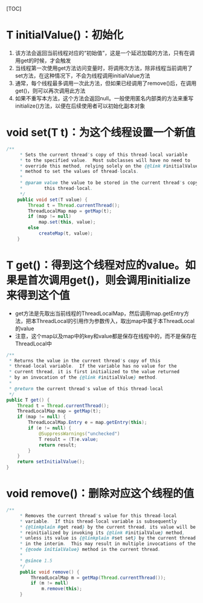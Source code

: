 [TOC]

# T initialValue()：初始化
1. 该方法会返回当前线程对应的“初始值”，这是一个延迟加载的方法，只有在调用get的时候，才会触发
2. 当线程第一次使用get方法访问变量时，将调用次方法，除非线程当前调用了set方法，在这种情况下，不会为线程调用initialValue方法
3. 通常，每个线程最多调用一次此方法，但如果已经调用了remove()后，在调用get()，则可以再次调用此方法
4. 如果不重写本方法，这个方法会返回null。一般使用匿名内部类的方法来重写initialize()方法，以便在后续使用者可以初始化副本对象
# void set(T t)：为这个线程设置一个新值

```java
/**
     * Sets the current thread's copy of this thread-local variable
     * to the specified value.  Most subclasses will have no need to
     * override this method, relying solely on the {@link #initialValue}
     * method to set the values of thread-locals.
     *
     * @param value the value to be stored in the current thread's copy of
     *        this thread-local.
     */
    public void set(T value) {
        Thread t = Thread.currentThread();
        ThreadLocalMap map = getMap(t);
        if (map != null)
            map.set(this, value);
        else
            createMap(t, value);
    }
```
# T get()：得到这个线程对应的value。如果是首次调用get()，则会调用initialize来得到这个值
+ get方法是先取出当前线程的ThreadLocalMap，然后调用map.getEntry方法，把本ThreadLocal的引用作为参数传入，取出map中属于本ThreadLocal的value
+ 注意，这个map以及map中的key和value都是保存在线程中的，而不是保存在ThreadLocal中

```java
/**
 * Returns the value in the current thread's copy of this
 * thread-local variable.  If the variable has no value for the
 * current thread, it is first initialized to the value returned
 * by an invocation of the {@link #initialValue} method.
 *
 * @return the current thread's value of this thread-local
 */
public T get() {
    Thread t = Thread.currentThread();
    ThreadLocalMap map = getMap(t);
    if (map != null) {
        ThreadLocalMap.Entry e = map.getEntry(this);
        if (e != null) {
            @SuppressWarnings("unchecked")
            T result = (T)e.value;
            return result;
        }
    }
    return setInitialValue();
}
```
# void remove()：删除对应这个线程的值
```java
/**
     * Removes the current thread's value for this thread-local
     * variable.  If this thread-local variable is subsequently
     * {@linkplain #get read} by the current thread, its value will be
     * reinitialized by invoking its {@link #initialValue} method,
     * unless its value is {@linkplain #set set} by the current thread
     * in the interim.  This may result in multiple invocations of the
     * {@code initialValue} method in the current thread.
     *
     * @since 1.5
     */
     public void remove() {
         ThreadLocalMap m = getMap(Thread.currentThread());
         if (m != null)
             m.remove(this);
     }
```